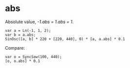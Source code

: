 # abs

Absolute value, _-1.abs = 1.abs = 1_.

	var a = Ln(-1, 1, 2);
	var b = a.abs;
	SinOsc([a, b] * 220 + [220, 440], 0) * [a, a.abs] * 0.1

Compare:

	var o = SyncSaw(100, 440);
	[o, o.abs] * 0.1

